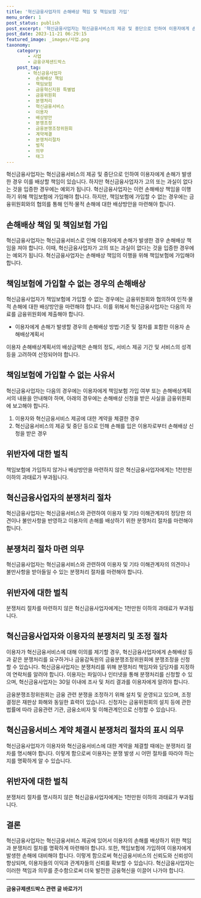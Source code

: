 ```yaml
---
title: '혁신금융사업자의 손해배상 책임 및 책임보험 가입'
menu_order: 1
post_status: publish
post_excerpt: '혁신금융사업자는 혁신금융서비스의 제공 및 중단으로 인하여 이용자에게 손해가 발생한 경우 이를 배상할 책임이 있습니다. 하지만 혁신금융사업자가 고의 또는 과실이 없다는 것을 입증한 경우에는 예외가 됩니다. 혁신금융사업자는 이런 손해배상 책임을 이행하기 위해 책임보험에 가입해야 합니다. 하지만, 책임보험에 가입할 수 없는 경우에는 금융위원회와의 협의를 통해 인적 물적 손해에 대한 배상방안을 마련해야 합니다.'
post_date: 2023-11-21 06:29:15
featured_image: _images/사업.png
taxonomy:
    category:
        - 사업
        - 금융규제샌드박스
    post_tag:
        - 혁신금융사업자
        -  손해배상 책임
        -  책임보험
        -  금융혁신지원 특별법
        -  금융위원회
        -  분쟁처리
        -  혁신금융서비스
        -  이용자
        -  배상방안
        -  분쟁조정
        -  금융분쟁조정위원회
        -  계약체결
        -  분쟁처리절차
        -  벌칙
        -  의무
        -  태그
---
```



혁신금융사업자는 혁신금융서비스의 제공 및 중단으로 인하여 이용자에게 손해가 발생한 경우 이를 배상할 책임이 있습니다. 하지만 혁신금융사업자가 고의 또는 과실이 없다는 것을 입증한 경우에는 예외가 됩니다. 혁신금융사업자는 이런 손해배상 책임을 이행하기 위해 책임보험에 가입해야 합니다. 하지만, 책임보험에 가입할 수 없는 경우에는 금융위원회와의 협의를 통해 인적·물적 손해에 대한 배상방안을 마련해야 합니다.

## 손해배상 책임 및 책임보험 가입

혁신금융사업자는 혁신금융서비스로 인해 이용자에게 손해가 발생한 경우 손해배상 책임을 져야 합니다. 이때, 혁신금융사업자가 고의 또는 과실이 없다는 것을 입증한 경우에는 예외가 됩니다. 혁신금융사업자는 손해배상 책임의 이행을 위해 책임보험에 가입해야 합니다.

## 책임보험에 가입할 수 없는 경우의 손해배상

혁신금융사업자가 책임보험에 가입할 수 없는 경우에는 금융위원회와 협의하여 인적·물적 손해에 대한 배상방안을 마련해야 합니다. 이를 위해서 혁신금융사업자는 다음의 자료를 금융위원회에 제출해야 합니다.

- 이용자에게 손해가 발생할 경우의 손해배상 방법·기준 및 절차를 포함한 이용자 손해배상계획서

이용자 손해배상계획서의 배상금액은 손해의 정도, 서비스 제공 기간 및 서비스의 성격 등을 고려하여 산정되어야 합니다.

## 책임보험에 가입할 수 없는 사유서

혁신금융사업자는 다음의 경우에는 이용자에게 책임보험 가입 여부 또는 손해배상계획서의 내용을 안내해야 하며, 아래의 경우에는 손해배상 신청을 받은 사실을 금융위원회에 보고해야 합니다.

1. 이용자와 혁신금융서비스 제공에 대한 계약을 체결한 경우
2. 혁신금융서비스의 제공 및 중단 등으로 인해 손해를 입은 이용자로부터 손해배상 신청을 받은 경우

## 위반자에 대한 벌칙

책임보험에 가입하지 않거나 배상방안을 마련하지 않은 혁신금융사업자에게는 1천만원 이하의 과태료가 부과됩니다.

## 혁신금융사업자의 분쟁처리 절차

혁신금융사업자는 혁신금융서비스와 관련하여 이용자 및 기타 이해관계자의 정당한 의견이나 불만사항을 반영하고 이용자의 손해를 배상하기 위한 분쟁처리 절차를 마련해야 합니다.

## 분쟁처리 절차 마련 의무

혁신금융사업자는 혁신금융서비스와 관련하여 이용자 및 기타 이해관계자의 의견이나 불만사항을 받아들일 수 있는 분쟁처리 절차를 마련해야 합니다.

## 위반자에 대한 벌칙

분쟁처리 절차를 마련하지 않은 혁신금융사업자에게는 1천만원 이하의 과태료가 부과됩니다.

## 혁신금융사업자와 이용자의 분쟁처리 및 조정 절차

이용자가 혁신금융서비스에 대해 이의를 제기할 경우, 혁신금융사업자에게 손해배상 등과 같은 분쟁처리를 요구하거나 금융감독원의 금융분쟁조정위원회에 분쟁조정을 신청할 수 있습니다. 혁신금융사업자는 분쟁처리를 위해 분쟁처리 책임자와 담당자를 지정하여 연락처를 알려야 합니다. 이용자는 파일이나 인터넷을 통해 분쟁처리를 신청할 수 있으며, 혁신금융사업자는 30일 이내에 조사 및 처리 결과를 이용자에게 알려야 합니다.

금융분쟁조정위원회는 금융 관련 분쟁을 조정하기 위해 설치 및 운영되고 있으며, 조정결정은 재판상 화해와 동일한 효력이 있습니다. 신청자는 금융위원회의 설치 등에 관한 법률에 따라 금융관련 기관, 금융소비자 및 이해관계인으로 신청할 수 있습니다.

## 혁신금융서비스 계약 체결시 분쟁처리 절차의 표시 의무

혁신금융사업자가 이용자와 혁신금융서비스에 대한 계약을 체결할 때에는 분쟁처리 절차를 명시해야 합니다. 이렇게 함으로써 이용자는 분쟁 발생 시 어떤 절차를 따라야 하는지를 명확하게 알 수 있습니다.

## 위반자에 대한 벌칙

분쟁처리 절차를 명시하지 않은 혁신금융사업자에게는 1천만원 이하의 과태료가 부과됩니다.

## 결론

혁신금융사업자는 혁신금융서비스 제공에 있어서 이용자의 손해를 배상하기 위한 책임과 분쟁처리 절차를 명확하게 마련해야 합니다. 또한, 책임보험에 가입하여 이용자에게 발생한 손해에 대비해야 합니다. 이렇게 함으로써 혁신금융서비스의 신뢰도와 신뢰성이 향상되며, 이용자들의 이익과 관계자들의 신뢰를 확보할 수 있습니다. 혁신금융사업자는 이러한 책임과 의무를 준수함으로써 더욱 발전한 금융혁신을 이끌어 나가야 합니다.
<!-- wp:separator -->
<hr class="wp-block-separator has-alpha-channel-opacity"/>
<!-- /wp:separator -->

<!-- wp:group {"backgroundColor":"base","layout":{"type":"constrained"}} -->
<div class="wp-block-group has-base-background-color has-background"><!-- wp:paragraph {"align":"center","fontSize":"medium"} -->
<p class="has-text-align-center has-large-font-size"><strong>금융규제샌드박스 관련 글 바로가기</strong></p>
<!-- /wp:paragraph -->


<!-- wp:latest-posts
{"categories":[{"id":27797,"count":19,"description":"","link":"https://uknowlaw.com/category/%ea%b8%88%ec%9c%b5%ea%b7%9c%ec%a0%9c%ec%83%8c%eb%93%9c%eb%b0%95%ec%8a%a4/","name":"금융규제샌드박스","slug":"금융규제샌드박스","taxonomy":"category","parent":0,"meta":[],"_links":{"self":[{"href":"https://uknowlaw.com/wp-json/wp/v2/categories/27797"}],"collection":[{"href":"https://uknowlaw.com/wp-json/wp/v2/categories"}],"about":[{"href":"https://uknowlaw.com/wp-json/wp/v2/taxonomies/category"}],"wp:post_type":[{"href":"https://uknowlaw.com/wp-json/wp/v2/posts?categories=27797"}],"curies":[{"name":"wp","href":"https://api.w.org/{rel}","templated":true}]}}],"postsToShow":100,"excerptLength":28,"postLayout":"grid","columns":2,"featuredImageAlign":"left","featuredImageSizeSlug":"large","fontSize":"small"} /--></div>
<!-- /wp:group -->